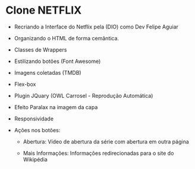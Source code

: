 # **Clone NETFLIX**



- Recriando a Interface do Netflix pela (DIO) como Dev Felipe Aguiar

- Organizando o HTML de forma cemântica.

- Classes de Wrappers

- Estilizando botões (Font Awesome)

- Imagens coletadas (TMDB)

- Flex-box 

- Plugin JQuary (OWL Carrosel - Reprodução Automática)

- Efeito Paralax na imagem da capa

- Responsividade

- Ações nos botões:

  - Abertura: Vídeo de abertura da série com abertura em outra página

  - Mais Informações: Informações redirecionadas para o site do Wikipédia

